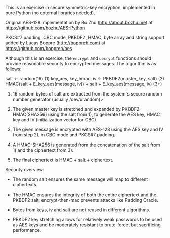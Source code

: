 This is an exercise in secure symmetric-key encryption, implemented in pure
Python (no external libraries needed).

Original AES-128 implementation by Bo Zhu (http://about.bozhu.me) at 
https://github.com/bozhu/AES-Python

PKCS#7 padding, CBC mode, PKBDF2, HMAC, byte array and string support added 
by Lucas Boppre (http://boppreh.com) at https://github.com/boppreh/aes


Although this is an exercise, the `encrypt` and `decrypt` functions should
provide reasonable security to encrypted messages. The algorithm is as follows:

salt <- random(16)                                                        (1)
key_aes, key_hmac, iv <- PKBDF2(master_key, salt)                         (2)
HMAC(salt + E_key_aes(message, iv)) + salt + E_key_aes(message, iv)       (3+)


1) 16 random bytes of salt are extracted from the system's secure random number
generator (usually /dev/urandom)>

2) The given master key is stretched and expanded by PKBDF2-HMAC(SHA256) using
the salt from 1), to generate the AES key, HMAC key and IV (initialization
vector for CBC).

3) The given message is encrypted with AES-128 using the AES key and IV from
step 2), in CBC mode and PKCS#7 padding.

4) A HMAC-SHA256 is generated from the concatenation of the salt from 1) and
the ciphertext from 3).

5) The final ciphertext is HMAC + salt + ciphertext.



Security overview:

- The random salt ensures the same message will map to different ciphertexts.

- The HMAC ensures the integrity of both the entire ciphertext and the PKBDF2
  salt; encrypt-then-mac prevents attacks like Padding Oracle.

- Bytes from keys, iv and salt are not reused in different algorithms.

- PBKDF2 key stretching allows for relatively weak passwords to be used as AES
  keys and be moderately resistant to brute-force, but sacrificing performance.
